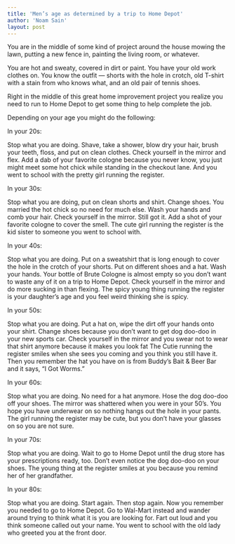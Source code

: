 ```yaml
---
title: 'Men’s age as determined by a trip to Home Depot'
author: 'Noam Sain'
layout: post
---
```


You are in the middle of some kind of project around the house mowing the lawn, putting a new fence in, painting the living room, or whatever.

You are hot and sweaty, covered in dirt or paint. You have your old work clothes on. You know the outfit — shorts with the hole in crotch, old T-shirt with a stain from who knows what, and an old pair of tennis shoes.

Right in the middle of this great home improvement project you realize you need to run to Home Depot to get some thing to help complete the job.

Depending on your age you might do the following:

In your 20s:

Stop what you are doing. Shave, take a shower, blow dry your hair, brush your teeth, floss, and put on clean clothes. Check yourself in the mirror and flex. Add a dab of your favorite cologne because you never know, you just might meet some hot chick while standing in the checkout lane. And you went to school with the pretty girl running the register.

In your 30s:

Stop what you are doing, put on clean shorts and shirt. Change shoes. You married the hot chick so no need for much else. Wash your hands and comb your hair. Check yourself in the mirror. Still got it. Add a shot of your favorite cologne to cover the smell. The cute girl running the register is the kid sister to someone you went to school with.

In your 40s:

Stop what you are doing. Put on a sweatshirt that is long enough to cover the hole in the crotch of your shorts. Put on different shoes and a hat. Wash your hands. Your bottle of Brute Cologne is almost empty so you don’t want to waste any of it on a trip to Home Depot. Check yourself in the mirror and do more sucking in than flexing. The spicy young thing running the register is your daughter’s age and you feel weird thinking she is spicy.

In your 50s:

Stop what you are doing. Put a hat on, wipe the dirt off your hands onto your shirt. Change shoes because you don’t want to get dog doo-doo in your new sports car. Check yourself in the mirror and you swear not to wear that shirt anymore because it makes you look fat The Cutie running the register smiles when she sees you coming and you think you still have it. Then you remember the hat you have on is from Buddy’s Bait &amp; Beer Bar and it says, “I Got Worms.”

In your 60s:

Stop what you are doing. No need for a hat anymore. Hose the dog doo-doo off your shoes. The mirror was shattered when you were in your 50’s. You hope you have underwear on so nothing hangs out the hole in your pants. The girl running the register may be cute, but you don’t have your glasses on so you are not sure.

In your 70s:

Stop what you are doing. Wait to go to Home Depot until the drug store has your prescriptions ready, too. Don’t even notice the dog doo-doo on your shoes. The young thing at the register smiles at you because you remind her of her grandfather.

In your 80s:

Stop what you are doing. Start again. Then stop again. Now you remember you needed to go to Home Depot. Go to Wal-Mart instead and wander around trying to think what it is you are looking for. Fart out loud and you think someone called out your name. You went to school with the old lady who greeted you at the front door.
